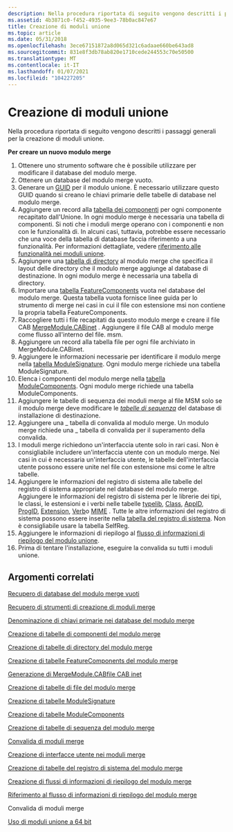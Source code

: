 ```yaml
---
description: Nella procedura riportata di seguito vengono descritti i passaggi generali per la creazione di moduli unione.
ms.assetid: 4b3871c0-f452-4935-9ee3-78b0ac847e67
title: Creazione di moduli unione
ms.topic: article
ms.date: 05/31/2018
ms.openlocfilehash: 3ece67151872a8d065d321c6adaae660be643ad8
ms.sourcegitcommit: 831e8f3db78ab820e1710cede244553c70e50500
ms.translationtype: MT
ms.contentlocale: it-IT
ms.lasthandoff: 01/07/2021
ms.locfileid: "104227205"
---
```

# <a name="authoring-merge-modules"></a>Creazione di moduli unione

Nella procedura riportata di seguito vengono descritti i passaggi generali per la creazione di moduli unione.

**Per creare un nuovo modulo merge**

1.  Ottenere uno strumento software che è possibile utilizzare per modificare il database del modulo merge.
2.  Ottenere un database del modulo merge vuoto.
3.  Generare un [GUID](guid.md) per il modulo unione. È necessario utilizzare questo GUID quando si creano le chiavi primarie delle tabelle di database nel modulo merge.
4.  Aggiungere un record alla [tabella dei componenti](component-table.md) per ogni componente recapitato dall'Unione. In ogni modulo merge è necessaria una tabella di componenti. Si noti che i moduli merge operano con i componenti e non con le funzionalità di. In alcuni casi, tuttavia, potrebbe essere necessario che una voce della tabella di database faccia riferimento a una funzionalità. Per informazioni dettagliate, vedere [riferimento alle funzionalità nei moduli unione](referencing-features-in-merge-modules.md).
5.  Aggiungere una [tabella di directory](directory-table.md) al modulo merge che specifica il layout delle directory che il modulo merge aggiunge al database di destinazione. In ogni modulo merge è necessaria una tabella di directory.
6.  Importare una [tabella FeatureComponents](featurecomponents-table.md) vuota nel database del modulo merge. Questa tabella vuota fornisce linee guida per lo strumento di merge nei casi in cui il file con estensione msi non contiene la propria tabella FeatureComponents.
7.  Raccogliere tutti i file recapitati da questo modulo merge e creare il file CAB [MergeModule.CABinet](mergemodule-cabinet.md) . Aggiungere il file CAB al modulo merge come flusso all'interno del file. msm.
8.  Aggiungere un record alla tabella file per ogni file archiviato in MergeModule.CABinet.
9.  Aggiungere le informazioni necessarie per identificare il modulo merge nella [tabella ModuleSignature](modulesignature-table.md). Ogni modulo merge richiede una tabella ModuleSignature.
10. Elenca i componenti del modulo merge nella [tabella ModuleComponents](modulecomponents-table.md). Ogni modulo merge richiede una tabella ModuleComponents.
11. Aggiungere le tabelle di sequenza dei moduli merge al file MSM solo se il modulo merge deve modificare le [*tabelle di sequenza*](s-gly.md) del database di installazione di destinazione.
12. Aggiungere una \_ tabella di convalida al modulo merge. Un modulo merge richiede una \_ tabella di convalida per il superamento della convalida.
13. I moduli merge richiedono un'interfaccia utente solo in rari casi. Non è consigliabile includere un'interfaccia utente con un modulo merge. Nei casi in cui è necessaria un'interfaccia utente, le tabelle dell'interfaccia utente possono essere unite nel file con estensione msi come le altre tabelle.
14. Aggiungere le informazioni del registro di sistema alle tabelle del registro di sistema appropriate nel database del modulo merge. Aggiungere le informazioni del registro di sistema per le librerie dei tipi, le classi, le estensioni e i verbi nelle tabelle [typelib](typelib-table.md), [Class](class-table.md), [AppID](appid-table.md), [ProgID](progid-table.md), [Extension](extension-table.md), [Verb](verb-table.md)o [MIME](mime-table.md) . Tutte le altre informazioni del registro di sistema possono essere inserite nella [tabella del registro di sistema](registry-table.md). Non è consigliabile usare la tabella SelfReg.
15. Aggiungere le informazioni di riepilogo al [flusso di informazioni di riepilogo del modulo unione](merge-module-summary-information-stream-reference.md).
16. Prima di tentare l'installazione, eseguire la convalida su tutti i moduli unione.

## <a name="related-topics"></a>Argomenti correlati

<dl> <dt>

[Recupero di database del modulo merge vuoti](obtaining-blank-merge-module-databases.md)
</dt> <dt>

[Recupero di strumenti di creazione di moduli merge](obtaining-merge-module-authoring-tools.md)
</dt> <dt>

[Denominazione di chiavi primarie nei database del modulo merge](naming-primary-keys-in-merge-module-databases.md)
</dt> <dt>

[Creazione di tabelle di componenti del modulo merge](authoring-merge-module-component-tables.md)
</dt> <dt>

[Creazione di tabelle di directory del modulo merge](authoring-merge-module-directory-tables.md)
</dt> <dt>

[Creazione di tabelle FeatureComponents del modulo merge](authoring-merge-module-featurecomponents-tables.md)
</dt> <dt>

[Generazione di MergeModule.CABfile CAB inet](generating-mergemodule-cabinet-cabinet-files.md)
</dt> <dt>

[Creazione di tabelle di file del modulo merge](authoring-merge-module-file-tables.md)
</dt> <dt>

[Creazione di tabelle ModuleSignature](authoring-modulesignature-tables.md)
</dt> <dt>

[Creazione di tabelle ModuleComponents](authoring-modulecomponents-tables.md)
</dt> <dt>

[Creazione di tabelle di sequenza del modulo merge](authoring-merge-module-sequence-tables.md)
</dt> <dt>

[Convalida di moduli merge](validating-merge-modules.md)
</dt> <dt>

[Creazione di interfacce utente nei moduli merge](authoring-user-interfaces-in-merge-modules.md)
</dt> <dt>

[Creazione di tabelle del registro di sistema del modulo merge](authoring-merge-module-registry-tables.md)
</dt> <dt>

[Creazione di flussi di informazioni di riepilogo del modulo merge](authoring-merge-module-summary-information-streams.md)
</dt> <dt>

[Riferimento al flusso di informazioni di riepilogo del modulo merge](merge-module-summary-information-stream-reference.md)
</dt> <dt>

Convalida di moduli merge
</dt> <dt>

[Uso di moduli unione a 64 bit](using-64-bit-merge-modules.md)
</dt> </dl>

 

 



